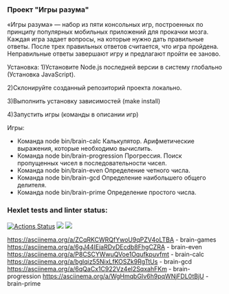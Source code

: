 ### Проект "Игры разума"
«Игры разума» — набор из пяти консольных игр, построенных по принципу популярных мобильных приложений для прокачки мозга. Каждая игра задает вопросы, на которые нужно дать правильные ответы. После трех правильных ответов считается, что игра пройдена. Неправильные ответы завершают игру и предлагают пройти ее заново. 

Установка:
1)Установите Node.js последней версии в систему глобально (Установка JavaScript).

2)Склонируйте созданный репозиторий проекта локально.

3)Выполнить установку зависимостей (make install)

4)Запустить игры (команды в описании игр)

Игры:
* Команда node bin/brain-calc Калькулятор. Арифметические выражения, которые необходимо вычислить.
* Команда node bin/brain-progression Прогрессия. Поиск пропущенных чисел в последовательности чисел.
* Команда node bin/brain-even Определение четного числа.
* Команда node bin/brain-gcd Определение наибольшего общего делителя.
* Команда node bin/brain-prime Определение простого числа.

### Hexlet tests and linter status:
[![Actions Status](https://github.com/Mikhail1332/frontend-project-44/workflows/hexlet-check/badge.svg)](https://github.com/Mikhail1332/frontend-project-44/actions)
<a href="https://codeclimate.com/github/Mikhail1332/frontend_project_1/maintainability"><img src="https://api.codeclimate.com/v1/badges/1741b819818cb5760dfd/maintainability" /></a>
<a href="https://codeclimate.com/github/Mikhail1332/frontend_project_1/test_coverage"><img src="https://api.codeclimate.com/v1/badges/1741b819818cb5760dfd/test_coverage" /></a>

https://asciinema.org/a/ZCqRKCWRQfYwoU9qPZV4oLTBA - brain-games
https://asciinema.org/a/6gJ44IEjaRDvDEcdb8FhgCZRA - brain-even
https://asciinema.org/a/P8CSCYWwuQVoe1Oqufkpuvfmt - brain-calc
https://asciinema.org/a/bglqiz55NixLfKOSZk9RgTtUs - brain-gcd
https://asciinema.org/a/6qQaCx1C922Vz4eI2SqxahFKm - brain-progression
https://asciinema.org/a/WgHmqbGIv6h9pqWNjFDL0tBjU - brain-prime
